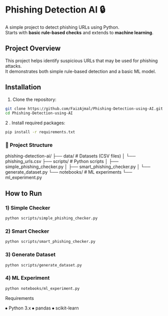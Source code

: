 # Phishing Detection AI 🔒

A simple project to detect phishing URLs using Python.  
Starts with **basic rule-based checks** and extends to **machine learning**.

## Project Overview

This project helps identify suspicious URLs that may be used for phishing attacks.  
It demonstrates both simple rule-based detection and a basic ML model.

## Installation

1. Clone the repository:
```bash
git clone https://github.com/FaizAjmal/Phishing-Detection-using-AI.git
cd Phishing-Detection-using-AI
```
2 . Install required packages:
```bash
pip install -r requirements.txt
```

### 📂 Project Structure

phishing-detection-ai/
├── data/ # Datasets (CSV files)
│ └── phishing_urls.csv
├── scripts/ # Python scripts
│ ├── simple_phishing_checker.py
│ ├── smart_phishing_checker.py
│ └── generate_dataset.py
└── notebooks/ # ML experiments
└── ml_experiment.py



## How to Run

### 1) Simple Checker
```bash
python scripts/simple_phishing_checker.py
```
### 2) Smart Checker
```bash
python scripts/smart_phishing_checker.py
```
### 3) Generate Dataset
```bash
python scripts/generate_dataset.py
```
### 4) ML Experiment
```bash
python notebooks/ml_experiment.py

```
Requirements

⦁	Python 3.x
⦁	pandas
⦁	scikit-learn
